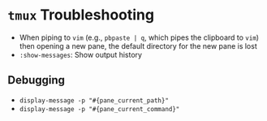 # `tmux` Troubleshooting

- When piping to `vim` (e.g., `pbpaste | q`, which pipes the clipboard to `vim`) then opening a new pane, the default directory for the new pane is lost
- `:show-messages`: Show output history

## Debugging

- `display-message -p "#{pane_current_path}"`
- `display-message -p "#{pane_current_command}"`
